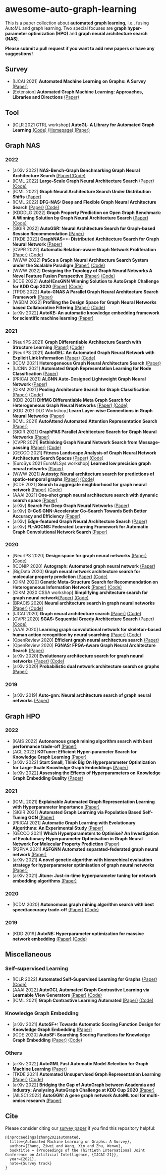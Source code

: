 # awesome-auto-graph-learning
This is a paper collection about **automated graph learning**, i.e., fusing AutoML and graph learning. Two special focuses are **graph hyper-parameter optimization (HPO)** and **graph neural architecture search (NAS)**.

**Please submit a pull request if you want to add new papers or have any suggestions!**


## Survey
* [IJCAI 2021] **Automated Machine Learning on Graphs: A Survey** [(Paper)](https://arxiv.org/abs/2103.00742)
* [Extension] **Automated Graph Machine Learning: Approaches, Libraries and Directions** [(Paper)](https://arxiv.org/abs/2201.01288)

## Tool
* [ICLR 2021 GTRL workshop] **AutoGL: A Library for Automated Graph Learning** [(Code)](https://github.com/THUMNLab/AutoGL) [(Homepage)](https://mn.cs.tsinghua.edu.cn/AutoGL) [(Paper)](https://openreview.net/pdf?id=0yHwpLeInDn) 

## Graph NAS
### 2022
* [arXiv 2022] **NAS-Bench-Graph Benchmarking Graph Neural Architecture Search** [(Paper)](https://arxiv.org/abs/2206.09166)[(Code)](https://github.com/THUMNLab/NAS-Bench-Graph)
* [ICML 2022] **Large-Scale Graph Neural Architecture Search** [(Paper)](https://zw-zhang.github.io/files/2022_ICML_GAUSS.pdf) [(Code)](https://github.com/THUMNLab/GAUSS)
* [ICML 2022] **Graph Neural Architecture Search Under Distribution Shifts** [(Paper)](https://zw-zhang.github.io/files/2022_ICML_GRACES.pdf)
* [ICML 2022] **DFG-NAS: Deep and Flexible Graph Neural Architecture Search** [(Paper)](https://arxiv.org/abs/2206.08582) [(Code)](https://github.com/PKU-DAIR/DFG-NAS)
* [KDDDLG 2022] **Graph Property Prediction on Open Graph Benchmark: A Winning Solution by Graph Neural Architecture Search** [(Paper)](https://arxiv.org/abs/2207.06027) [(Code)](https://github.com/AutoML-Research/PAS-OGB)
* [SIGIR 2022] **AutoGSR: Neural Architecture Search for Graph-based Session Recommendation** [(Paper)](https://dl.acm.org/doi/10.1145/3477495.3531940)
* [TKDE 2022] **GraphNAS++: Distributed Architecture Search for Graph Neural Network** [(Paper)](https://ieeexplore.ieee.org/document/9782531)
* [CVPR 2022] **Automatic Relation-aware Graph Network Proliferation** [(Paper)](https://arxiv.org/abs/2205.15678) [(Code)](https://github.com/phython96/ARGNP)
* [WWW 2022] **PaSca a Graph Neural Architecture Search System under the Scalable Paradigm** [(Paper)](https://arxiv.org/abs/2203.00638) [(Code)](https://github.com/PKU-DAIR/SGL)
* [WWW 2022] **Designing the Topology of Graph Neural Networks A Novel Feature Fusion Perspective** [(Paper)](https://arxiv.org/abs/2112.14531) [(Code)](https://github.com/AutoML-Research/F2GNN)
* [ICDE 2022] **AutoHEnsGNN Winning Solution to AutoGraph Challenge for KDD Cup 2020** [(Paper)](https://arxiv.org/abs/2111.12952) [(Code)](https://github.com/aister2020/KDDCUP_2020_AutoGraph_1st_Place)
* [TPDS 2022] **Auto-GNAS A Parallel Graph Neural Architecture Search Framework** [(Paper)](https://ieeexplore.ieee.org/document/9714826) 
* [WSDM 2022] **Profiling the Design Space for Graph Neural Networks based Collaborative Filtering** [(Paper)](http://www.shichuan.org/doc/125.pdf) [(Code)](https://github.com/BUPT-GAMMA/Design-Space-for-GNN-based-CF)
* [arXiv 2022] **AutoKE: An automatic knowledge embedding framework for scientific machine learning** [(Paper)](https://arxiv.org/abs/2205.05390)

### 2021
* [NeurIPS 2021] **Graph Differentiable Architecture Search with Structure Learning** [(Paper)](https://openreview.net/forum?id=kSv_AMdehh3) [(Code)](https://github.com/THUMNLab/AutoGL)
* [NeurIPS 2021] **AutoGEL: An Automated Graph Neural Network with Explicit Link Information** [(Paper)](https://openreview.net/forum?id=PftCCiHVQP) [(Code)](https://github.com/zwangeo/AutoGEL)
* [ICDM 2021] **Heterogeneous Graph Neural Architecture Search** [(Paper)](https://ieeexplore.ieee.org/document/9679011)
* [IJCNN 2021] **Automated Graph Representation Learning for Node Classification** [(Paper)](https://ieeexplore.ieee.org/document/9533811)
* [PRICAI 2021] **ALGNN Auto-Designed Lightweight Graph Neural Network** [(Paper)](https://link.springer.com/chapter/10.1007/978-3-030-89188-6_37) 
* [CIKM 2021] **Pooling Architecture Search for Graph Classification** [(Paper)](https://arxiv.org/pdf/2108.10587.pdf) [(Code)](https://github.com/AutoML-Research/PAS)
* [KDD 2021] **DiffMG Differentiable Meta Graph Search for Heterogeneous Graph Neural Networks** [(Paper)](https://arxiv.org/abs/2010.03250) [(Code)](https://github.com/AutoML-4Paradigm/DiffMG)
* [KDD 2021 DLG Workshop] **Learn Layer-wise Connections in Graph Neural Networks** [(Paper)](https://drive.google.com/file/d/11BxUT80T7FfjbM55YjpX-yvnoxRERCIN/view)
* [ICML 2021] **AutoAttend Automated Attention Representation Search** [(Paper)](http://proceedings.mlr.press/v139/guan21a/guan21a.pdf)
* [SIGIR 2021] **GraphPAS Parallel Architecture Search for Graph Neural Networks** [(Paper)](https://dl.acm.org/doi/abs/10.1145/3404835.3463007)
* [CVPR 2021] **Rethinking Graph Neural Network Search from Message-passing** [(Paper)](https://arxiv.org/abs/2103.14282) [(Code)](https://github.com/phython96/GNAS-MP)
* [GECCO 2021] **Fitness Landscape Analysis of Graph Neural Network Architecture Search Spaces** [(Paper)](https://dl.acm.org/doi/10.1145/3449639.3459318) [(Code)](https://github.com/mhnnunes/fla_nas_gnn)
* [EuroSys 2021 EuroMLSys workshop] **Learned low precision graph neural networks** [(Paper)](https://arxiv.org/abs/2009.09232)
* [WWW 2021]  **Autostg: Neural architecture search for predictions of spatio-temporal graphs** [(Paper)](http://panzheyi.cc/publication/pan2021autostg/paper.pdf) [(Code)](https://github.com/panzheyi/AutoSTG)
* [ICDE 2021] **Search to aggregate neighborhood for graph neural network** [(Paper)](https://arxiv.org/abs/2104.06608) [(Code)](https://github.com/AutoML-4Paradigm/SANE)
* [AAAI 2021] **One-shot graph neural architecture search with dynamic search space** [(Paper)](https://www.aaai.org/AAAI21Papers/AAAI-3441.LiY.pdf)
* [arXiv] **Search For Deep Graph Neural Networks** [(Paper)](https://arxiv.org/pdf/2109.10047.pdf)
* [arXiv] **G-CoS GNN-Accelerator Co-Search Towards Both Better Accuracy and Efficiency** [(Paper)](https://arxiv.org/pdf/2109.08983.pdf)
* [arXiv] **Edge-featured Graph Neural Architecture Search** [(Paper)](https://arxiv.org/pdf/2109.0135.pdf)
* [arXiv] **FL-AGCNS: Federated Learning Framework for Automatic Graph Convolutional Network Search** [(Paper)](https://arxiv.org/abs/2104.04141)

### 2020
* [NeurIPS 2020] **Design space for graph neural networks** [(Paper)](https://arxiv.org/abs/2011.08843) [(Code)](https://github.com/snap-stanford/GraphGym)
* [ICONIP 2020] **Autograph: Automated graph neural network** [(Paper)](https://arxiv.org/abs/2011.11288)
* [BigData 2020] **Graph neural network architecture search for molecular property prediction** [(Paper)](https://arxiv.org/abs/2008.12187) [(Code)](https://github.com/deephyper/nas-gcn)
* [CIKM 2020] **Genetic Meta-Structure Search for Recommendation on Heterogeneous Information Network** [(Paper)](https://arxiv.org/pdf/2102.10550) [(Code)](https://github.com/0oshowero0/GEMS)
* [CIKM 2020 CSSA workshop] **Simplifying architecture search for graph neural network**[(Paper)](https://arxiv.org/abs/2008.11652) [(Code)](https://github.com/AutoML-4Paradigm/SNAG)
* [BRACIS 2020] **Neural architecture search in graph neural networks** [(Paper)](https://arxiv.org/abs/2008.00077) [(Code)](https://github.com/mhnnunes/nas_gnn)
* [IJCAI 2020] **Graph neural architecture search** [(Paper)](https://www.ijcai.org/proceedings/2020/195) [(Code)](https://github.com/GraphNAS/GraphNAS)
* [CVPR 2020] **SGAS: Sequential Greedy Architecture Search** [(Paper)](https://arxiv.org/abs/1912.00195) [(Code)](https://github.com/lightaime/sgas)
* [AAAI 2020] **Learning graph convolutional network for skeleton-based human action recognition by neural searching** [(Paper)](https://arxiv.org/abs/1911.04131) [(Code)](https://github.com/xiaoiker/GCN-NAS)
* [OpenReview 2020] **Efficient graph neural architecture search** [(Paper)](https://openreview.net/forum?id=IjIzIOkK2D6)
* [OpenReview 2020] **FGNAS: FPGA-Aware Graph Neural Architecture Search** [(Paper)](https://openreview.net/forum?id=cq4FHzAz9eA)
* [arXiv 2020] **Evolutionary architecture search for graph neural networks** [(Paper)](https://arxiv.org/abs/2009.10199) [(Code)](https://github.com/IRES-FAU/Evolutionary-Architecture-Search-for-Graph-Neural-Networks) 
* [arXiv 2020] **Probabilistic dual network architecture search on graphs** [(Paper)](https://arxiv.org/abs/2003.09676)

### 2019
* [arXiv 2019] **Auto-gnn: Neural architecture search of graph neural networks** [(Paper)](https://arxiv.org/abs/1909.03184)

## Graph HPO
### 2022
* [KAIS 2022] **Autonomous graph mining algorithm search with best performance trade-off** [(Paper)](https://link.springer.com/article/10.1007/s10115-022-01683-8)
* [ACL 2022] **KGTuner: Efficient Hyper-parameter Search for Knowledge Graph Learning** [(Paper)](https://arxiv.org/pdf/2205.02460.pdf)
* [arXiv 2022] **Start Small, Think Big On Hyperparameter Optimization for Large-Scale Knowledge Graph Embeddings** [(Paper)](https://arxiv.org/abs/2207.04979)
* [arXiv 2022] **Assessing the Effects of Hyperparameters on Knowledge Graph Embedding Quality** [(Paper)](https://arxiv.org/abs/2207.00473)
### 2021
* [ICML 2021] **Explainable Automated Graph Representation Learning with Hyperparameter Importance** [(Paper)](http://proceedings.mlr.press/v139/wang21f/wang21f.pdf)
* [SIGIR 2021] **Automated Graph Learning via Population Based Self-Tuning GCN** [(Paper)](https://arxiv.org/abs/2107.04713)
* [PRICAI 2021] **Automatic Graph Learning with Evolutionary Algorithms: An Experimental Study** [(Paper)](https://link.springer.com/chapter/10.1007/978-3-030-89188-6_38) 
* [GECCO 2021] **Which Hyperparameters to Optimise? An Investigation of Evolutionary Hyperparameter Optimisation in Graph Neural Network For Molecular Property Prediction** [(Paper)](https://arxiv.org/pdf/2104.06046.pdf)
* [P2PNA 2021] **ASFGNN Automated separated-federated graph neural network** [(Paper)](https://arxiv.org/abs/2011.03248)
* [arXiv 2021] **A novel genetic algorithm with hierarchical evaluation strategy for hyperparameter optimisation of graph neural networks** [(Paper)](https://arxiv.org/abs/2101.09300)
* [arXiv 2021] **Jitune: Just-in-time hyperparameter tuning for network embedding algorithms** [(Paper)](https://arxiv.org/abs/2101.06427)

### 2020
* [ICDM 2020] **Autonomous graph mining algorithm search with best speed/accuracy trade-off** [(Paper)](https://arxiv.org/abs/2011.14925) [(Code)](https://github.com/minjiyoon/ICDM20-AutoGM)

### 2019
* [KDD 2019] **AutoNE: Hyperparameter optimization for massive network embedding** [(Paper)](http://pengcui.thumedialab.com/papers/AutoNE.pdf) [(Code)](https://github.com/tadpole/AutoNE)


## Miscellaneous
### Self-supervised Learning
* [ICLR 2022] **Automated Self-Supervised Learning for Graphs** [(Paper)](https://arxiv.org/pdf/2106.05470.pdf) [(Code)](https://github.com/ChandlerBang/AutoSSL)
* [AAAI 2022] **AutoGCL Automated Graph Contrastive Learning via Learnable View Generators** [(Paper)](https://arxiv.org/abs/2109.10259) [(Code)](https://github.com/Somedaywilldo/AutoGCL)
* [ICML 2021] **Graph Contrastive Learning Automated** [(Paper)](https://arxiv.org/abs/2106.07594) [(Code)](https://github.com/Shen-Lab/GraphCL_Automated) 
### Knowledge Graph Embedding
* [arXiv 2021] **AutoSF+: Towards Automatic Scoring Function Design for Knowledge Graph Embedding** [(Paper)](https://arxiv.org/abs/2107.00184)
* [ICDE 2020] **AutoSF: Searching Scoring Functions for Knowledge Graph Embedding** [(Paper)](https://arxiv.org/abs/1904.11682) [(Code)](https://github.com/AutoML-4Paradigm/AutoSF)
### Others
* [arXiv 2022] **AutoGML Fast Automatic Model Selection for Graph Machine Learning** [(Paper)](https://arxiv.org/abs/2206.09280)
* [TKDE 2021] **Automated Unsupervised Graph Representation Learning** [(Paper)](https://ieeexplore.ieee.org/document/9547743/) [(Code)](https://drive.google.com/drive/folders/1F7_LWvEg9Z70OxW2YJmivzg3qJ7tC6mE)
* [arXiv 2022] **Bridging the Gap of AutoGraph between Academia and Industry: Analysing AutoGraph Challenge at KDD Cup 2020** [(Paper)](https://arxiv.org/abs/2204.02625)
* [AILSCI 2022] **AutoGGN: A gene graph network AutoML tool for multi-omics research** [(Paper)](https://www.biorxiv.org/content/10.1101/2021.04.30.442074v2)
 
## Cite

Please consider citing our [survey paper](http://arxiv.org/abs/2103.00742) if you find this repository helpful:
```
@inproceedings{zhang2021automated,
  title={Automated Machine Learning on Graphs: A Survey},
  author={Zhang, Ziwei and Wang, Xin and Zhu, Wenwu},
  booktitle = {Proceedings of the Thirtieth International Joint Conference on Artificial Intelligence, {IJCAI-21}},
  year={2021},
  note={Survey track}
}
```
 
 
<!--
hide not very related papers
### Structure Learning
* [ICPR 2020] **AOAM Automatic Optimization of Adjacency Matrix for Graph Convolutional Network** [(Paper)](https://ieeexplore.ieee.org/document/9412046/) [(Code)](https://github.com/xshura/AOAM)
### Explanation
* [ICML 2021 XAI workshop] **Towards Automated Evaluation of Explanations in Graph Neural Networks** [(Paper)](https://arxiv.org/abs/2106.11864) 
-->

